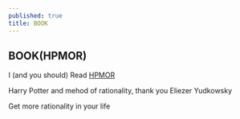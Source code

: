 ```yaml
---
published: true
title: BOOK
---
```


## BOOK(HPMOR)

I (and you should) Read [HPMOR](http://hpmor.com/ )

Harry Potter and mehod of rationality, thank you Eliezer Yudkowsky

Get more rationality in your life
